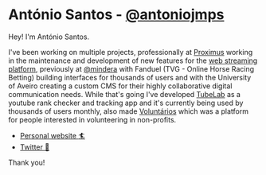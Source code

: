 # António Santos - [@antoniojmps](https://twitter.com/antoniojmps)

Hey! I'm António Santos.

I've been working on multiple projects, professionally at [Proximus](https://www.proximus.be/pickx/nl) working in the maintenance and development of new features for the [web streaming platform](https://www.proximus.be/pickx/nl), previously at [@mindera](https://twitter.com/minderaswcraft) with Fanduel (TVG - Online Horse Racing Betting) building interfaces for thousands of users and with the University of Aveiro creating a custom CMS for their highly collaborative digital communication needs. While that's going I've developed [TubeLab](https://tubelab.net) as a youtube rank checker and tracking app and it's currently being used by thousands of users monthly, also made [Voluntários]([https://voluntarios.app](https://github.com/antoniojps/voluntarios)) which was a platform for people interested in volunteering in non-profits.


- [Personal website :surfer:](https://antoniosantos.me)
- [Twitter :baby_chick:](https://twitter.com/antoniojmps)

Thank you!
